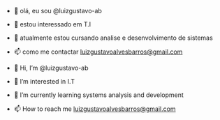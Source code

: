 - 👋 olá, eu sou @luizgustavo-ab
- 👀 estou interessado em T.I
- 🌱 atualmente estou cursando analise e desenvolvimento de sistemas
- 📫 como me contactar luizgustavoalvesbarros@gmail.com

- 👋 Hi, I’m @luizgustavo-ab
- 👀 I’m interested in I.T
- 🌱 I’m currently learning systems analysis and development
- 📫 How to reach me luizgustavoalvesbarros@gmail.com
